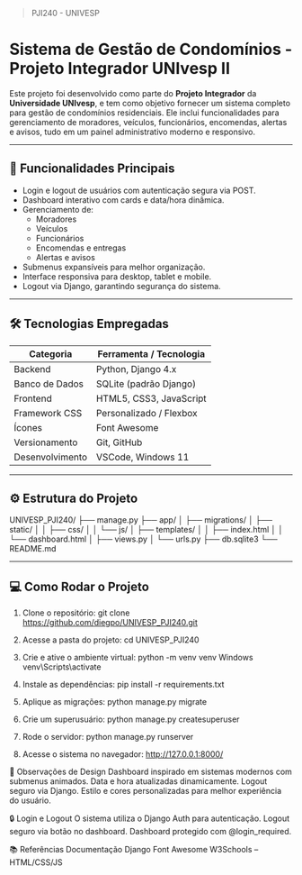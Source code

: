 > PJI240 - UNIVESP

# Sistema de Gestão de Condomínios - Projeto Integrador UNIvesp II

Este projeto foi desenvolvido como parte do **Projeto Integrador** da **Universidade UNIvesp**, e tem como objetivo
fornecer um sistema completo para gestão de condomínios residenciais. Ele inclui funcionalidades para gerenciamento
de moradores, veículos, funcionários, encomendas, alertas e avisos, tudo em um painel administrativo moderno e responsivo.

---

## 🚀 Funcionalidades Principais

- Login e logout de usuários com autenticação segura via POST.
- Dashboard interativo com cards e data/hora dinâmica.
- Gerenciamento de:
  - Moradores
  - Veículos
  - Funcionários
  - Encomendas e entregas
  - Alertas e avisos
- Submenus expansíveis para melhor organização.
- Interface responsiva para desktop, tablet e mobile.
- Logout via Django, garantindo segurança do sistema.

---

## 🛠 Tecnologias Empregadas

| Categoria       | Ferramenta / Tecnologia |
| --------------- | ----------------------- |
| Backend         | Python, Django 4.x      |
| Banco de Dados  | SQLite (padrão Django)  |
| Frontend        | HTML5, CSS3, JavaScript |
| Framework CSS   | Personalizado / Flexbox |
| Ícones          | Font Awesome            |
| Versionamento   | Git, GitHub             |
| Desenvolvimento | VSCode, Windows 11      |

---

## ⚙ Estrutura do Projeto

UNIVESP_PJI240/
├── manage.py
├── app/
│ ├── migrations/
│ ├── static/
│ │ ├── css/
│ │ └── js/
│ ├── templates/
│ │ ├── index.html
│ │ └── dashboard.html
│ ├── views.py
│ └── urls.py
├── db.sqlite3
└── README.md

---

## 💻 Como Rodar o Projeto

1. Clone o repositório:
   git clone https://github.com/diegpo/UNIVESP_PJI240.git

2. Acesse a pasta do projeto:
   cd UNIVESP_PJI240

3. Crie e ative o ambiente virtual:
   python -m venv venv
   Windows
   venv\Scripts\activate

4. Instale as dependências:
   pip install -r requirements.txt

5. Aplique as migrações:
   python manage.py migrate

6. Crie um superusuário:
   python manage.py createsuperuser

7. Rode o servidor:
   python manage.py runserver

8. Acesse o sistema no navegador:
   http://127.0.0.1:8000/

🎨 Observações de Design
Dashboard inspirado em sistemas modernos com submenus animados.
Data e hora atualizadas dinamicamente.
Logout seguro via Django.
Estilo e cores personalizadas para melhor experiência do usuário.

🔒 Login e Logout
O sistema utiliza o Django Auth para autenticação.
Logout seguro via botão no dashboard.
Dashboard protegido com @login_required.

📚 Referências
Documentação Django
Font Awesome
W3Schools – HTML/CSS/JS
